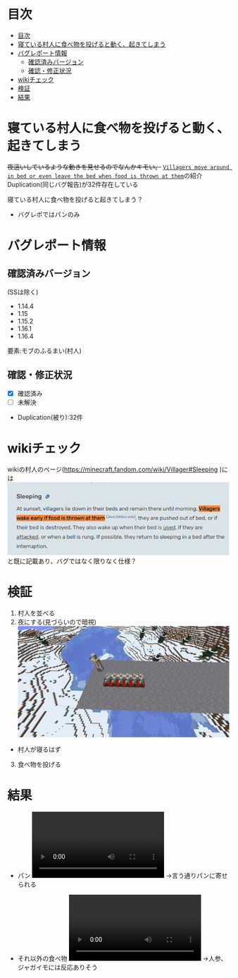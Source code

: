 # 目次
- [目次](#目次)
- [寝ている村人に食べ物を投げると動く、起きてしまう](#寝ている村人に食べ物を投げると動く起きてしまう)
- [バグレポート情報](#バグレポート情報)
    - [確認済みバージョン](#確認済みバージョン)
    - [確認・修正状況](#確認修正状況)
- [wikiチェック](#wikiチェック)
- [検証](#検証)
- [結果](#結果)

# 寝ている村人に食べ物を投げると動く、起きてしまう

~~夜這いしているような動きを見せるのでなんかキモい。~~
[``Villagers move around in bed or even leave the bed when food is thrown at them``](https://bugs.mojang.com/browse/MC-157464)の紹介
Duplication(同じバグ報告)が32件存在している

寝ている村人に食べ物を投げると起きてしまう？
-   バグレポではパンのみ

# バグレポート情報
## 確認済みバージョン
(SSは除く)

-   1.14.4
-   1.15
-   1.15.2
-   1.16.1
-   1.16.4

要素:モブのふるまい(村人)


## 確認・修正状況
-   [x] 確認済み
-   [ ] 未解決

-   Duplication(被り):32件

# wikiチェック
wikiの村人のページ(https://minecraft.fandom.com/wiki/Villager#Sleeping )には
![](2023-07-19-13-01-23.png) <br />
と既に記載あり、バグではなく限りなく仕様？

# 検証
1.  村人を並べる
2.  夜にする(見づらいので暗視)
![](2023-07-19_12.36.12.png)
-   村人が寝るはず
3.  食べ物を投げる  

# 結果

-   パン
![](bugs\157464\2023-07-19_12-46-54.mp4)
→言う通りパンに寄せられる

-   それ以外の食べ物
![](bugs\157464\2023-07-19_12-46-03.mp4)
→人参、ジャガイモには反応ありそう




